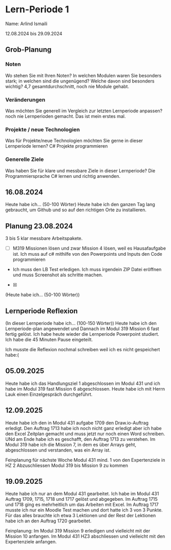 # Lern-Periode 1
Name: Arlind Ismaili

12.08.2024 bis 29.09.2024

## Grob-Planung
### Noten
Wo stehen Sie mit Ihren Noten? In welchen Modulen waren Sie besonders stark; in welchen sind die ungenügend? Welche davon sind besonders wichtig? 4,7 gesamtdurchschnitt, noch nie Module gehabt.

### Veränderungen
Was möchten Sie generell im Vergleich zur letzten Lernperiode anpassen?
noch nie Lernperioden gemacht. Das ist mein erstes mal.
### Projekte / neue Technologien
Was für Projekte/neue Technologien möchten Sie gerne in dieser Lernperiode lernen?
C# Projekte programmieren
### Generelle Ziele
Was haben Sie für klare und messbare Ziele in dieser Lernperiode?
Die Programmiersprache C# lernen und richtig anwenden.

## 16.08.2024

Heute habe ich... (50-100 Wörter)
Heute habe ich den ganzen Tag lang gebraucht, um Github und so auf den richtigen Orte zu installieren.
## Planung 23.08.2024
3 bis 5 klar messbare Arbeitspakete.

- [ ] M319 Missionen lösen und zwar Mission 4 lösen, weil es Hausafaufgabe ist. Ich muss auf c# mithilfe von den Powerpoints und Inputs den Code programmieren
-  Ich muss den LB Test erledigen. Ich muss irgendein ZIP Datei eröffnen und muss Screenshot als schritte machen.
- [X] 

(Heute habe ich... (50-100 Wörter))

## Lernperiode Reflexion
(In dieser Lernperiode habe ich... (100-150 Wörter))
Heute habe ich den Lernperiode-plan angewendet und Dannach im Modul 319 Mission 6 fast fertig gelöst. Ich habe heute wieder die Lernperiode Powerpoint studiert. Ich habe die 45 Minuten Pause eingeteilt.


Ich musste die Reflexion nochmal schreiben weil ich es nicht gespeichert habe:(

## 05.09.2025
Heute habe ich das Handlungsziel 1 abgeschlossen im Modul 431 und ich habe im Modul 319 fast Mission 6 abgeschlossen. Heute habe ich mit Herrn Lauk einen Einzelgespräch durchgeführt.

## 12.09.2025
Heute habe ich den in Modul 431 aufgabe 1709 den Draw.io-Auftrag erledigt. Den Auftrag 1713 habe ich noch nicht ganz erledigt aber ich habe den Excel Zeitplan gemacht und muss jetzt nur noch einen Word schreiben. UNd am Ende habe ich es geschafft, den Auftrag 1713 zu verstehen. Im Modul 319 habe ich die Mission 7, in dem es über Arrays geht, abgeschlossen und verstanden, was ein Array ist.

Feinplanung für nächste Woche
Modul 431 mind. 1 von den Expertenziele in HZ 2 Abzuschliessen
Modul 319 bis Mission 9 zu kommen

## 19.09.2025

Heute habe ich nur an dem Modul 431 gearbeitet. Ich habe im Modul 431 Auftrag 1709, 1715, 1718 und 1717 gelöst und abgegeben. Im Auftrag 1715 und 1718 ging es mehrheitlich um das Arbeiten mit Excel. Im Auftrag 1717 musste ich nur ein Moodle Test machen und dort hatte ich 3 von 3 Punkte. Für das alles brauchte ich etwa 3 Lektionen und der Rest der Lektionen habe ich an den Auftrag 1720 gearbeitet.

Feinplanung:
Im Modul 319 Mission 9 erledigen und vielleicht mit der Mission 10 anfangen.
Im Modul 431 HZ3 abschliessen und vielleicht mit den Expertenziele anfangen.
